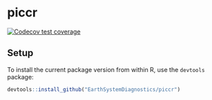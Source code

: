 # piccr
[![Codecov test coverage](https://codecov.io/gh/EarthSystemDiagnostics/piccr/branch/dev/graph/badge.svg)](https://codecov.io/gh/EarthSystemDiagnostics/piccr?branch=dev)

## Setup

To install the current package version from within R, use the `devtools` package:

```r
devtools::install_github("EarthSystemDiagnostics/piccr")
```

